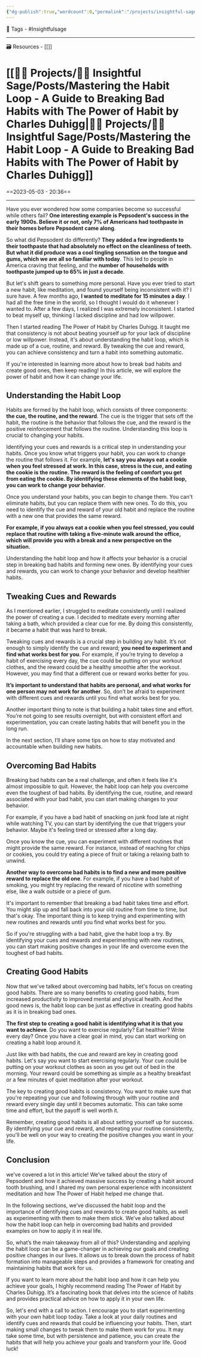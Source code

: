 ```yaml
---
{"dg-publish":true,"wordcount":0,"permalink":"/projects/insightful-sage/posts/mastering-the-habit-loop-a-guide-to-breaking-bad-habits-with-the-power-of-habit-by-charles-duhigg/","dgPassFrontmatter":true,"noteIcon":"3","created":"2023-11-14T21:08:38.029+05:30","updated":"2024-02-26T02:42:26.131+05:30"}
---
```


🧶 Tags - #Insightfulsage 

---
🗃 Resources - [[]]

# [[👷🏻 Projects/🧓🏻 Insightful Sage/Posts/Mastering the Habit Loop - A Guide to Breaking Bad Habits with The Power of Habit by Charles Duhigg\|👷🏻 Projects/🧓🏻 Insightful Sage/Posts/Mastering the Habit Loop - A Guide to Breaking Bad Habits with The Power of Habit by Charles Duhigg]]
==2023-05-03 - 20:36==

---
Have you ever wondered how some companies become so successful while others fail? **One interesting example is Pepsodent's success in the early 1900s. Believe it or not, only 7% of Americans had toothpaste in their homes before Pepsodent came along**.

So what did Pepsodent do differently? **They added a few ingredients to their toothpaste that had absolutely no effect on the cleanliness of teeth. But what it did produce was a cool tingling sensation on the tongue and gums, which we are all so familiar with today**. This led to people in America craving that feeling, and the **number of households with toothpaste jumped up to 65% in just a decade**.

But let's shift gears to something more personal. Have you ever tried to start a new habit, like meditation, and found yourself being inconsistent with it? I sure have. A few months ago, **I wanted to meditate for 15 minutes a day**. I had all the free time in the world, so I thought I would do it whenever I wanted to. After a few days, I realized I was extremely inconsistent. I started to beat myself up, thinking I lacked discipline and had low willpower.

Then I started reading The Power of Habit by Charles Duhigg. It taught me that consistency is not about beating yourself up for your lack of discipline or low willpower. Instead, it's about understanding the habit loop, which is made up of a cue, routine, and reward. By tweaking the cue and reward, you can achieve consistency and turn a habit into something automatic.

If you're interested in learning more about how to break bad habits and create good ones, then keep reading! In this article, we will explore the power of habit and how it can change your life.

## Understanding the Habit Loop
Habits are formed by the habit loop, which consists of three components: **the cue, the routine, and the reward**. The cue is the trigger that sets off the habit, the routine is the behavior that follows the cue, and the reward is the positive reinforcement that follows the routine. Understanding this loop is crucial to changing your habits.

Identifying your cues and rewards is a critical step in understanding your habits. Once you know what triggers your habit, you can work to change the routine that follows it. For example, **let's say you always eat a cookie when you feel stressed at work. In this case, stress is the cue, and eating the cookie is the routine. The reward is the feeling of comfort you get from eating the cookie. By identifying these elements of the habit loop, you can work to change your behavior**.

Once you understand your habits, you can begin to change them. You can't eliminate habits, but you can replace them with new ones. To do this, you need to identify the cue and reward of your old habit and replace the routine with a new one that provides the same reward.

**For example, if you always eat a cookie when you feel stressed, you could replace that routine with taking a five-minute walk around the office, which will provide you with a break and a new perspective on the situation.**

Understanding the habit loop and how it affects your behavior is a crucial step in breaking bad habits and forming new ones. By identifying your cues and rewards, you can work to change your behavior and develop healthier habits.

## Tweaking Cues and Rewards
As I mentioned earlier, I struggled to meditate consistently until I realized the power of creating a cue. I decided to meditate every morning after taking a bath, which provided a clear cue for me. By doing this consistently, it became a habit that was hard to break.

Tweaking cues and rewards is a crucial step in building any habit. It’s not enough to simply identify the cue and reward; **you need to experiment and find what works best for you**. For example, if you’re trying to develop a habit of exercising every day, the cue could be putting on your workout clothes, and the reward could be a healthy smoothie after the workout. However, you may find that a different cue or reward works better for you.

**It’s important to understand that habits are personal, and what works for one person may not work for another**. So, don’t be afraid to experiment with different cues and rewards until you find what works best for you.

Another important thing to note is that building a habit takes time and effort. You’re not going to see results overnight, but with consistent effort and experimentation, you can create lasting habits that will benefit you in the long run.

In the next section, I’ll share some tips on how to stay motivated and accountable when building new habits.

## Overcoming Bad Habits
Breaking bad habits can be a real challenge, and often it feels like it's almost impossible to quit. However, the habit loop can help you overcome even the toughest of bad habits. By identifying the cue, routine, and reward associated with your bad habit, you can start making changes to your behavior.

For example, if you have a bad habit of snacking on junk food late at night while watching TV, you can start by identifying the cue that triggers your behavior. Maybe it's feeling tired or stressed after a long day.

Once you know the cue, you can experiment with different routines that might provide the same reward. For instance, instead of reaching for chips or cookies, you could try eating a piece of fruit or taking a relaxing bath to unwind.

**Another way to overcome bad habits is to find a new and more positive reward to replace the old one**. For example, if you have a bad habit of smoking, you might try replacing the reward of nicotine with something else, like a walk outside or a piece of gum.

It's important to remember that breaking a bad habit takes time and effort. You might slip up and fall back into your old routine from time to time, but that's okay. The important thing is to keep trying and experimenting with new routines and rewards until you find what works best for you.

So if you're struggling with a bad habit, give the habit loop a try. By identifying your cues and rewards and experimenting with new routines, you can start making positive changes in your life and overcome even the toughest of bad habits.

## Creating Good Habits
Now that we've talked about overcoming bad habits, let's focus on creating good habits. There are so many benefits to creating good habits, from increased productivity to improved mental and physical health. And the good news is, the habit loop can be just as effective in creating good habits as it is in breaking bad ones.

**The first step to creating a good habit is identifying what it is that you want to achieve**. Do you want to exercise regularly? Eat healthier? Write every day? Once you have a clear goal in mind, you can start working on creating a habit loop around it.

Just like with bad habits, the cue and reward are key in creating good habits. Let's say you want to start exercising regularly. Your cue could be putting on your workout clothes as soon as you get out of bed in the morning. Your reward could be something as simple as a healthy breakfast or a few minutes of quiet meditation after your workout.

The key to creating good habits is consistency. You want to make sure that you're repeating your cue and following through with your routine and reward every single day until it becomes automatic. This can take some time and effort, but the payoff is well worth it.

Remember, creating good habits is all about setting yourself up for success. By identifying your cue and reward, and repeating your routine consistently, you'll be well on your way to creating the positive changes you want in your life.

## Conclusion
we’ve covered a lot in this article! We’ve talked about the story of Pepsodent and how it achieved massive success by creating a habit around tooth brushing, and I shared my own personal experience with inconsistent meditation and how The Power of Habit helped me change that.

In the following sections, we’ve discussed the habit loop and the importance of identifying cues and rewards to create good habits, as well as experimenting with them to make them stick. We’ve also talked about how the habit loop can help in overcoming bad habits and provided examples on how to apply it in real life.

So, what’s the main takeaway from all of this? Understanding and applying the habit loop can be a game-changer in achieving our goals and creating positive changes in our lives. It allows us to break down the process of habit formation into manageable steps and provides a framework for creating and maintaining habits that work for us.

If you want to learn more about the habit loop and how it can help you achieve your goals, I highly recommend reading The Power of Habit by Charles Duhigg. It’s a fascinating book that delves into the science of habits and provides practical advice on how to apply it in your own life.

So, let's end with a call to action. I encourage you to start experimenting with your own habit loop today. Take a look at your daily routines and identify cues and rewards that could be influencing your habits. Then, start making small changes to tweak them to make them work for you. It may take some time, but with persistence and patience, you can create the habits that will help you achieve your goals and transform your life. Good luck!